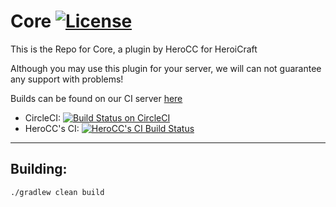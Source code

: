 # Core [![License](https://img.shields.io/badge/License-LGPLv2.1-blue.svg?style=flat-square)](https://github.com/HeroiCraft/Core/blob/master/LICENSE.md) 

This is the Repo for Core, a plugin by HeroCC for HeroiCraft

Although you may use this plugin for your server, we will can not guarantee any support with problems! 

Builds can be found on our CI server [here](http://ci.herocc.com/job/Core/)

* CircleCI: [![Build Status on CircleCI](https://img.shields.io/circleci/project/github/HeroiCraft/Core/master.svg?style=flat-square)](https://codeship.com/projects/114838) 
* HeroCC's CI: [![HeroCC's CI Build Status](https://img.shields.io/jenkins/s/http/ci.herocc.com/core.svg?style=flat-square)](http://ci.herocc.com/job/Core/)

---

## Building:

    ./gradlew clean build

